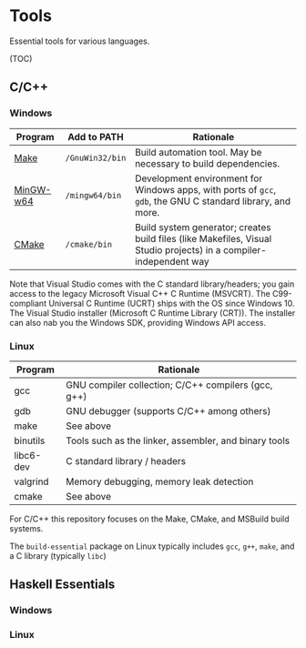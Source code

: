 # Tools

Essential tools for various languages.

(TOC)

## C/C++
### Windows

| Program | Add to PATH | Rationale |
| ------- | ----------- | --------- |
| [Make](https://gnuwin32.sourceforge.net/packages/make.htm) | `/GnuWin32/bin` | Build automation tool. May be necessary to build dependencies.                                                     |
| [MinGW-w64](https://winlibs.com/)                          | `/mingw64/bin`  | Development environment for Windows apps, with ports of `gcc`, `gdb`, the GNU C standard library, and more.                                    |
| [CMake](https://cmake.org/download/)                       | `/cmake/bin`    | Build system generator; creates build files (like Makefiles, Visual Studio projects) in a compiler-independent way |

Note that Visual Studio comes with the C standard library/headers; you gain access to the legacy Microsoft Visual C++ C Runtime (MSVCRT). The C99-compliant Universal C Runtime (UCRT) ships with the OS since Windows 10. The Visual Studio installer
(Microsoft C Runtime Library (CRT)). The installer can also nab you the Windows SDK, providing Windows API access.

### Linux

| Program   | Rationale                                             |
| --------- | ----------------------------------------------------- |
| gcc       | GNU compiler collection; C/C++ compilers (gcc, g++)   |
| gdb       | GNU debugger (supports C/C++ among others)            |
| make      | See above                                             |
| binutils  | Tools such as the linker, assembler, and binary tools |
| libc6-dev | C standard library / headers                          |
| valgrind  | Memory debugging, memory leak detection               |
| cmake     | See above                                             |

For C/C++ this repository focuses on the Make, CMake, and MSBuild build systems.

The `build-essential` package on Linux typically includes `gcc`, `g++`, `make`, and a C library (typically `libc`)

## Haskell Essentials
### Windows
### Linux

